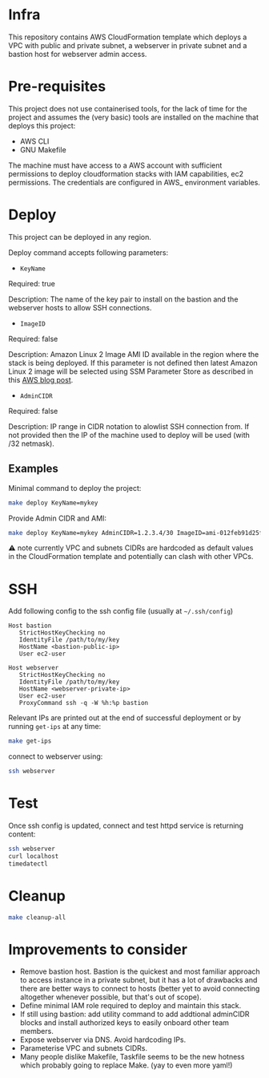 # Infra

This repository contains AWS CloudFormation template which deploys a VPC with public and private subnet, a webserver in private subnet and a bastion host for webserver admin access.

# Pre-requisites

This project does not use containerised tools, for the lack of time for the project and assumes the (very basic) tools are installed on the machine that deploys this project:
- AWS CLI
- GNU Makefile

The machine must have access to a AWS account with sufficient permissions to deploy cloudformation stacks with IAM capabilities, ec2 permissions. The credentials are configured in AWS_ environment variables.

# Deploy

This project can be deployed in any region.

Deploy command accepts following parameters:

* `KeyName`

Required: true

Description: The name of the key pair to install on the bastion and the webserver hosts to allow SSH connections.

* `ImageID`

Required: false

Description: Amazon Linux 2 Image AMI ID available in the region where the stack is being deployed. If this parameter is not defined then latest Amazon Linux 2 image will be selected using SSM Parameter Store as described in this [AWS blog post](https://aws.amazon.com/blogs/compute/query-for-the-latest-amazon-linux-ami-ids-using-aws-systems-manager-parameter-store/).

* `AdminCIDR`

Required: false

Description: IP range in CIDR notation to alowlist SSH connection from. If not provided then the IP of the machine used to deploy will be used (with /32 netmask).

## Examples

Minimal command to deploy the project:
```bash
make deploy KeyName=mykey
```

Provide Admin CIDR and AMI:

```bash
make deploy KeyName=mykey AdminCIDR=1.2.3.4/30 ImageID=ami-012feb91d25f5d1b3
```

:warning: note currently VPC and subnets CIDRs are hardcoded as default values in the CloudFormation template and potentially can clash with other VPCs.

# SSH

Add following config to the ssh config file (usually at `~/.ssh/config`)
```
Host bastion
   StrictHostKeyChecking no
   IdentityFile /path/to/my/key
   HostName <bastion-public-ip>
   User ec2-user

Host webserver
   StrictHostKeyChecking no
   IdentityFile /path/to/my/key
   HostName <webserver-private-ip>
   User ec2-user
   ProxyCommand ssh -q -W %h:%p bastion
```

Relevant IPs are printed out at the end of successful deployment or by running `get-ips` at any time:
```bash
make get-ips
```

connect to webserver using:
```bash
ssh webserver
```

# Test

Once ssh config is updated, connect and test httpd service is returning content:

```bash
ssh webserver
curl localhost
timedatectl
```

# Cleanup
```bash
make cleanup-all
```

# Improvements to consider

* Remove bastion host. Bastion is the quickest and most familiar approach to access instance in a private subnet, but it has a lot of drawbacks and there are better ways to connect to hosts (better yet to avoid connecting altogether whenever possible, but that's out of scope).
* Define minimal IAM role required to deploy and maintain this stack.
* If still using bastion: add utility command to add addtional adminCIDR blocks and install authorized keys to easily onboard other team members.
* Expose webserver via DNS. Avoid hardcoding IPs.
* Parameterise VPC and subnets CIDRs.
* Many people dislike Makefile, Taskfile seems to be the new hotness which probably going to replace Make. (yay to even more yaml!)
